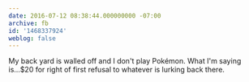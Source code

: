 ```yaml
---
date: 2016-07-12 08:38:44.000000000 -07:00
archive: fb
id: '1468337924'
weblog: false
---
```


My back yard is walled off and I don't play Pokémon. What I'm saying is...$20 for right of first refusal to whatever is lurking back there.
